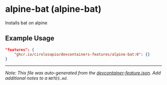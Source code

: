 
# alpine-bat (alpine-bat)

Installs bat on alpine

## Example Usage

```json
"features": {
    "ghcr.io/cirolosapio/devcontainers-features/alpine-bat:0": {}
}
```





---

_Note: This file was auto-generated from the [devcontainer-feature.json](https://github.com/cirolosapio/devcontainers-features/blob/main/src/alpine-bat/devcontainer-feature.json).  Add additional notes to a `NOTES.md`._
